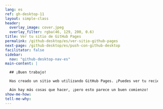 ```yaml
---
lang: es
ref: gh-desktop-11
layout: simple-class
header:
  overlay_image: cover.jpeg
  overlay_filter: rgba(46, 129, 200, 0.6)
title: Ver tu sitio de GitHub Pages
permalink: /github-desktop/es/ver-sitio-github-pages
next-page: /github-desktop/es/push-con-github-desktop
facilitator: false
sidebar:
  nav: "github-desktop-nav-es"
main-content: |

  ## ¡Buen trabajo!

  Has creado un sitio web utilizando GitHub Pages. ¡Puedes ver tu recién publicado sitio en `https://TU-USUARIO.github.io/`!

  Aún hay más cosas que hacer, ¡pero esto parece un buen comienzo!
show-me-how:
tell-me-why:
---
```

